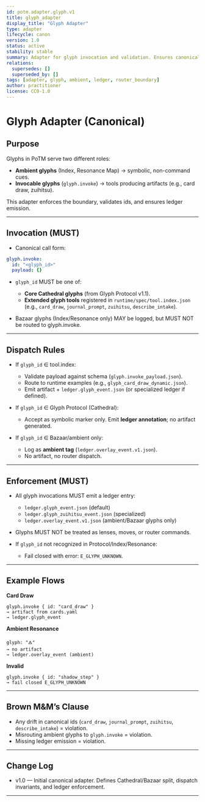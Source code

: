 ```yaml
---
id: potm.adapter.glyph.v1
title: glyph_adapter
display_title: "Glyph Adapter"
type: adapter
lifecycle: canon
version: 1.0
status: active
stability: stable
summary: Adapter for glyph invocation and validation. Ensures canonical ids, Cathedral/Bazaar separation, ledger emission, and non-confusion with router commands.
relations:
  supersedes: []
  superseded_by: []
tags: [adapter, glyph, ambient, ledger, router_boundary]
author: practitioner
license: CC0-1.0
---
```


# Glyph Adapter (Canonical)

## Purpose

Glyphs in PoTM serve two different roles:

- **Ambient glyphs** (Index, Resonance Map) → symbolic, non-command cues.  
- **Invocable glyphs** (`glyph.invoke`) → tools producing artifacts (e.g., card draw, zuihitsu).  

This adapter enforces the boundary, validates ids, and ensures ledger emission.

---

## Invocation (MUST)

- Canonical call form:

```yaml
glyph.invoke:
  id: "<glyph_id>"
  payload: {}
````

* `glyph_id` MUST be one of:

  * **Core Cathedral glyphs** (from Glyph Protocol v1.1).
  * **Extended glyph tools** registered in `runtime/spec/tool.index.json` (e.g., `card_draw`, `journal_prompt`, `zuihitsu`, `describe_intake`).
* Bazaar glyphs (Index/Resonance only) MAY be logged, but MUST NOT be routed to glyph.invoke.

---

## Dispatch Rules

* If `glyph_id` ∈ tool.index:

  * Validate payload against schema (`glyph.invoke_payload.json`).
  * Route to runtime examples (e.g., `glyph_card_draw_dynamic.json`).
  * Emit artifact + `ledger.glyph_event.json` (or specialized ledger if defined).
* If `glyph_id` ∈ Glyph Protocol (Cathedral):

  * Accept as symbolic marker only. Emit **ledger annotation**; no artifact generated.
* If `glyph_id` ∈ Bazaar/ambient only:

  * Log as **ambient tag** (`ledger.overlay_event.v1.json`).
  * No artifact, no router dispatch.

---

## Enforcement (MUST)

* All glyph invocations MUST emit a ledger entry:

  * `ledger.glyph_event.json` (default)
  * `ledger.glyph_zuihitsu_event.json` (specialized)
  * `ledger.overlay_event.v1.json` (ambient/Bazaar glyphs only)
* Glyphs MUST NOT be treated as lenses, moves, or router commands.
* If `glyph_id` not recognized in Protocol/Index/Resonance:

  * Fail closed with error: `E_GLYPH_UNKNOWN`.

---

## Example Flows

**Card Draw**

```
glyph.invoke { id: "card_draw" }
→ artifact from cards.yaml
→ ledger.glyph_event
```

**Ambient Resonance**

```
glyph: "🜁"
→ no artifact
→ ledger.overlay_event (ambient)
```

**Invalid**

```
glyph.invoke { id: "shadow_step" }
→ fail closed E_GLYPH_UNKNOWN
```

---

## Brown M\&M’s Clause

* Any drift in canonical ids (`card_draw`, `journal_prompt`, `zuihitsu`, `describe_intake`) = violation.
* Misrouting ambient glyphs to `glyph.invoke` = violation.
* Missing ledger emission = violation.

---

## Change Log

* v1.0 — Initial canonical adapter. Defines Cathedral/Bazaar split, dispatch invariants, and ledger enforcement.

---

